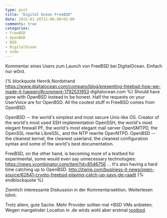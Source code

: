 ```yaml
---
type: post
title: "Digital Ocean FreeBSD"
date: 2015-01-26T21:06:00+02:00
comments: true
categories:
- FreeBSD
- OpenBSD
- BSD
- DigitalOcean
- osbn
---
```


Kommentar eines Users zum Launch von FreeBSD bei DigitalOcean. Einfach nur w0rd.

{% blockquote Henrik.Nordstrand https://www.digitalocean.com/company/blog/presenting-freebsd-how-we-made-it-happen/#comment-1792531953 digitalocean.com %}
Should have gone with OpenBSD instead to be honest. Half the requests on your UserVoice are for OpenBSD. All the coolest stuff in FreeBSD comes from OpenBSD.

OpenBSD -- the world's simplest and most secure Unix-like OS. Creator of the world's most used SSH implementation OpenSSH, the world's most elegant firewall PF, the world's most elegant mail server OpenSMTPD, the OpenSSL rewrite LibreSSL, and the NTP rewrite OpenNTPD. OpenBSD -- the cleanest kernel, the cleanest userland, the cleanest configuration syntax and some of the world's best documentation.

FreeBSD, on the other hand, is becoming more of a testbed for experimental, some would even say unnecessary technologies: https://news.ycombinator.com/item?id=8546756 ... It's also having a hard time catching up to OpenBSD: http://itwire.com/business-it-news/open-source/62641-crypto-freebsd-playing-catch-up-says-de-raadt
{% endblockquote %}

Ziemlich interessante Diskussion in der Kommentarsektion. Weiterlesen lohnt.

Trotz allem, gute Sache. Mehr Provider sollten mal *BSD VMs anbieten.
Wegen mangelnder Location in .de wirds wohl aber erstmal [rootbsd](https://rootbsd.net).
